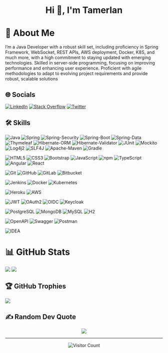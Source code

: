<h1 align="center">Hi 👋, I'm Tamerlan</h1>

# 💫 About Me

I’m a Java Developer with a robust skill set, including proficiency in Spring
Framework, WebSocket, REST APIs, AWS deployment, Docker, K8S, and much more, with a high
commitment to staying updated with emerging technologies. Skilled in server-side programming,
focusing on improving performance and enhancing user experience. Proficient with agile
methodologies to adapt to evolving project requirements and provide robust, scalable solutions

## 🌐 Socials

[![LinkedIn](https://img.shields.io/badge/LinkedIn-%230077B5.svg?logo=linkedin&logoColor=white)](https://linkedin.com/in/tamerlan-hurbanov-18963523b)
[![Stack Overflow](https://img.shields.io/badge/-Stackoverflow-FE7A16?logo=stack-overflow&logoColor=white)](https://stackoverflow.com/users/19241779)
[![Twitter](https://img.shields.io/badge/Twitter-%231DA1F2.svg?logo=Twitter&logoColor=white)](https://twitter.com/DarkRymit)

## 🛠️ Skills

![Java](https://img.shields.io/badge/java-%23ED8B00.svg?style=for-the-badge&logo=openjdk&logoColor=white)
![Spring](https://img.shields.io/badge/spring-%236DB33F.svg?style=for-the-badge&logo=spring&logoColor=white)
![Spring-Security](https://img.shields.io/badge/Spring_Security-6DB33F?style=for-the-badge&logo=Spring-Security&logoColor=white)
![Spring-Boot](https://img.shields.io/badge/Spring_Boot-%236DB33F.svg?style=for-the-badge&logo=springboot&logoColor=white)
![Spring-Data](https://img.shields.io/badge/Spring_Data-%236DB33F.svg?style=for-the-badge&logo=spring&logoColor=white)
![Thymeleaf](https://img.shields.io/badge/Thymeleaf-%23005C0F.svg?style=for-the-badge&logo=Thymeleaf&logoColor=white)
![Hibernate-ORM](https://img.shields.io/badge/HIBERNATE_ORM-ffffff.svg?style=for-the-badge&logo=hibernate&logoColor=bcae79)
![Hibernate-Validator](https://img.shields.io/badge/HIBERNATE_VALIDATOR-ffffff.svg?style=for-the-badge&logo=hibernate&logoColor=bcae79)
![JUnit](https://img.shields.io/badge/JUNIT-ffffff.svg?style=for-the-badge&logo=junit5)
![Mockito](https://img.shields.io/badge/Mockito-82a13a.svg?style=for-the-badge)
![Log4j2](https://img.shields.io/badge/Log4j2-e65646.svg?style=for-the-badge)
![SLF4J](https://img.shields.io/badge/SLF4J-c3ffb8.svg?style=for-the-badge)
![Apache-Maven](https://img.shields.io/badge/Apache%20Maven-C71A36?style=for-the-badge&logo=Apache%20Maven&logoColor=white)
![Gradle](https://img.shields.io/badge/Gradle-02303A?style=for-the-badge&logo=Gradle&logoColor=white)

![HTML5](https://img.shields.io/badge/html5-%23E34F26.svg?style=for-the-badge&logo=html5&logoColor=white)
![CSS3](https://img.shields.io/badge/css3-%231572B6.svg?style=for-the-badge&logo=css3&logoColor=white)
![Bootstrap](https://img.shields.io/badge/Bootstrap-563D7C?style=for-the-badge&logo=bootstrap&logoColor=white)
![JavaScript](https://img.shields.io/badge/javascript-%23323330.svg?style=for-the-badge&logo=javascript&logoColor=%23F7DF1E)
![npm](https://img.shields.io/badge/npm-CB3837?style=for-the-badge&logo=npm&logoColor=white)
![TypeScript](https://img.shields.io/badge/TypeScript-007ACC?style=for-the-badge&logo=typescript&logoColor=white)
![Angular](https://img.shields.io/badge/Angular-DD0031?style=for-the-badge&logo=angular&logoColor=white)
![React](https://img.shields.io/badge/React-20232A?style=for-the-badge&logo=react&logoColor=61DAFB)

![Git](https://img.shields.io/badge/GIT-E44C30?style=for-the-badge&logo=git&logoColor=white)
![GitHub](https://img.shields.io/badge/GitHub-000000.svg?style=for-the-badge&logo=github)
![GitLab](https://img.shields.io/badge/GitLab-cccccc.svg?style=for-the-badge&logo=gitlab)
![Bitbucket](https://img.shields.io/badge/Bitbucket-0052CC.svg?style=for-the-badge&logo=bitbucket)

![Jenkins](https://img.shields.io/badge/Jenkins-D24939?style=for-the-badge&logo=jenkins&logoColor=white)
![Docker](https://img.shields.io/badge/Docker-2496ED?style=for-the-badge&logo=docker&logoColor=white)
![Kubernetes](https://img.shields.io/badge/Kubernetes-326CE5?style=for-the-badge&logo=kubernetes&logoColor=white)

![Heroku](https://img.shields.io/badge/heroku-%23430098.svg?style=for-the-badge&logo=heroku&logoColor=white)
![AWS](https://img.shields.io/badge/AWS-232F3E?style=for-the-badge&logo=AMAZON%20WEB%20SERVICES&logoColor=white)

![JWT](https://img.shields.io/badge/JWT-black?style=for-the-badge&logo=JSON%20web%20tokens)
![OAuth2](https://img.shields.io/badge/OAuth2-000000?style=for-the-badge&logo=oauth&logoColor=white)
![OIDC](https://img.shields.io/badge/OIDC-000000?style=for-the-badge&logo=openid&logoColor=white)
![Keycloak](https://img.shields.io/badge/Keycloak-000000?style=for-the-badge&logo=keycloak&logoColor=white)

![PostgreSQL](https://img.shields.io/badge/PostgreSQL-316192.svg?style=for-the-badge&logo=postgresql&logoColor=white)
![MongoDB](https://img.shields.io/badge/MongoDB-4EA94B.svg?style=for-the-badge&logo=mongodb&logoColor=white)
![MySQL](https://img.shields.io/badge/mysql-00758f.svg?style=for-the-badge&logo=mysql&logoColor=white)
![H2](https://img.shields.io/badge/h2_database-011ddf.svg?style=for-the-badge)

![OpenAPI](https://img.shields.io/badge/OpenAPI-6BA539?style=for-the-badge&logo=OpenAPI-Initiative&logoColor=white)
![Swagger](https://img.shields.io/badge/Swagger-85EA2D?style=for-the-badge&logo=swagger&logoColor=black)
![Postman](https://img.shields.io/badge/Postman-FF6C37?style=for-the-badge&logo=postman&logoColor=white)

![IDEA](https://img.shields.io/badge/IntelliJ_IDEA-000000.svg?style=for-the-badge&logo=intellij-idea&logoColor=white)

# 📊 GitHub Stats

![](https://github-readme-stats.vercel.app/api?username=DarkRymit&theme=tokyonight&hide_title=true&hide_border=false&show_icons=true&include_all_commits=false&count_private=false&line_height=21)
![](https://github-readme-stats.vercel.app/api/top-langs/?username=DarkRymit&hide=html&theme=tokyonight&hide_border=false&include_all_commits=false&count_private=false&layout=compact)

## 🏆 GitHub Trophies

![](https://github-profile-trophy.vercel.app/?username=DarkRymit&theme=matrix&no-frame=false&no-bg=false&margin-w=4)

## ✍️ Random Dev Quote

<div align="center"> 

![](https://quotes-github-readme.vercel.app/api?type=vetical&theme=tokyonight)

</div>

---

<div align="center"> 

![Visitor Count](https://profile-counter.glitch.me/darkrymit/count.svg)

</div>
